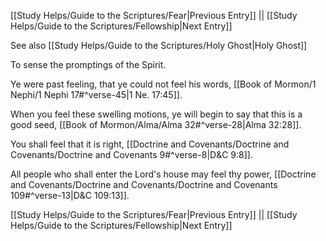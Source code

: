[[Study Helps/Guide to the Scriptures/Fear|Previous Entry]]  ||  [[Study Helps/Guide to the Scriptures/Fellowship|Next Entry]]

 See also [[Study Helps/Guide to the Scriptures/Holy Ghost|Holy Ghost]]

 To sense the promptings of the Spirit.

 Ye were past feeling, that ye could not feel his words, [[Book of Mormon/1 Nephi/1 Nephi 17#^verse-45|1 Ne. 17:45]].

 When you feel these swelling motions, ye will begin to say that this is a good seed, [[Book of Mormon/Alma/Alma 32#^verse-28|Alma 32:28]].

 You shall feel that it is right, [[Doctrine and Covenants/Doctrine and Covenants/Doctrine and Covenants 9#^verse-8|D&C 9:8]].

 All people who shall enter the Lord's house may feel thy power, [[Doctrine and Covenants/Doctrine and Covenants/Doctrine and Covenants 109#^verse-13|D&C 109:13]].

[[Study Helps/Guide to the Scriptures/Fear|Previous Entry]]  ||  [[Study Helps/Guide to the Scriptures/Fellowship|Next Entry]]
